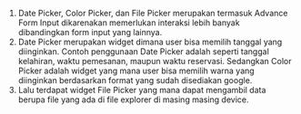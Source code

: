 1. Date Picker, Color Picker, dan File Picker merupakan termasuk Advance Form Input dikarenakan memerlukan interaksi lebih banyak dibandingkan form input yang lainnya.
2. Date Picker merupakan widget dimana user bisa memilih tanggal yang diinginkan. Contoh penggunaan Date Picker adalah seperti tanggal kelahiran, waktu pemesanan, maupun waktu reservasi. Sedangkan Color Picker adalah widget yang mana user bisa memilih warna yang diinginkan berdasarkan format yang sudah disediakan google.
3. Lalu terdapat widget File Picker yang mana dapat mengambil data berupa file yang ada di file explorer di masing masing device.